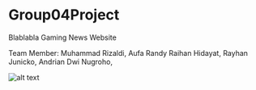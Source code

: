 # Group04Project
Blablabla Gaming News Website



Team Member:
Muhammad Rizaldi,
Aufa Randy Raihan Hidayat,
Rayhan Junicko,
Andrian Dwi Nugroho,



![alt text](https://i.kym-cdn.com/photos/images/newsfeed/000/805/621/cd9.gif)
